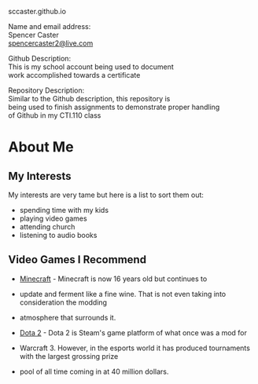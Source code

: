 sccaster.github.io  

Name and email address:  
Spencer Caster  
spencercaster2@live.com  

Github Description:  
This is my school account being used to document  
work accomplished towards a certificate  

Repository Description:  
Similar to the Github description, this repository is  
being used to finish assignments to demonstrate proper handling  
of Github in my CTI.110 class  


# About Me
## My Interests
My interests are very tame but here is a list to sort them out:
* spending time with my kids
* playing video games
* attending church
* listening to audio books

## Video Games I Recommend
  - [Minecraft](https://www.minecraft.net/en-us) - Minecraft is now 16 years old but continues to
  - update and ferment like a fine wine. That is not even taking into consideration the modding
  - atmosphere that surrounds it.

  - [Dota 2](https://www.dota2.com/home) - Dota 2 is Steam's game platform of what once was a mod for
  - Warcraft 3. However, in the esports world it has produced tournaments with the largest grossing prize
  - pool of all time coming in at 40 million dollars.

